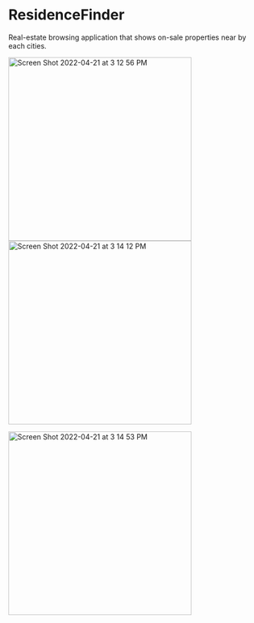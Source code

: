 # ResidenceFinder
Real-estate browsing application that shows on-sale properties near by each cities.
<p float="left">
  <img width="363" alt="Screen Shot 2022-04-21 at 3 12 56 PM" src="https://user-images.githubusercontent.com/34023045/164560589-a150cc42-7a2e-483b-af50-d4de30290aea.png">

  <img width="363" alt="Screen Shot 2022-04-21 at 3 14 12 PM" src="https://user-images.githubusercontent.com/34023045/164560567-32b8156b-3d4a-4fd1-93c4-7a5f8ae0495f.png">
 </p>
  <img width="363" alt="Screen Shot 2022-04-21 at 3 14 53 PM" src="https://user-images.githubusercontent.com/34023045/164560521-57dbe2f3-a707-43de-9b71-          4c4d4d7f215f.png">

